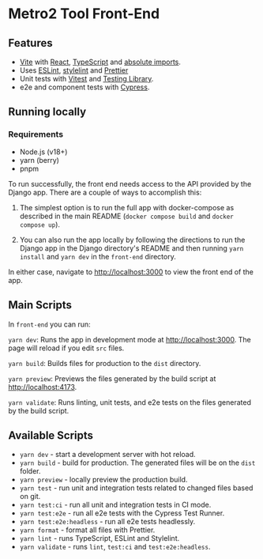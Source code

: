 # Metro2 Tool Front-End

## Features

- [Vite](https://vitejs.dev) with [React](https://reactjs.org), [TypeScript](https://www.typescriptlang.org) and [absolute imports](https://github.com/aleclarson/vite-tsconfig-paths).
- Uses [ESLint](https://eslint.org), [stylelint](https://stylelint.io) and [Prettier](https://prettier.io)
- Unit tests with [Vitest](https://vitest.dev/) and [Testing Library](https://testing-library.com/).
- e2e and component tests with [Cypress](https://www.cypress.io).

## Running locally

### Requirements

- Node.js (v18+)
- yarn (berry)
- pnpm

To run successfully, the front end needs access to the API provided by the Django app. There are a couple of ways to accomplish this:

1. The simplest option is to run the full app with docker-compose as described in the main README (`docker compose build` and `docker compose up`).

2. You can also run the app locally by following the directions to run the Django app in the Django directory's README and then running `yarn install` and `yarn dev` in the `front-end` directory.

In either case, navigate to [http://localhost:3000](http://localhost:3000) to view the front end of the app.

## Main Scripts

In `front-end` you can run:

`yarn dev`: Runs the app in development mode at [http://localhost:3000](http://localhost:3000). The page will reload if you edit `src` files.

`yarn build`: Builds files for production to the `dist` directory.

`yarn preview`: Previews the files generated by the build script at [http://localhost:4173](http://localhost:4173).

`yarn validate`: Runs linting, unit tests, and e2e tests on the files generated by the build script.

## Available Scripts

- `yarn dev` - start a development server with hot reload.
- `yarn build` - build for production. The generated files will be on the `dist` folder.
- `yarn preview` - locally preview the production build.
- `yarn test` - run unit and integration tests related to changed files based on git.
- `yarn test:ci` - run all unit and integration tests in CI mode.
- `yarn test:e2e` - run all e2e tests with the Cypress Test Runner.
- `yarn test:e2e:headless` - run all e2e tests headlessly.
- `yarn format` - format all files with Prettier.
- `yarn lint` - runs TypeScript, ESLint and Stylelint.
- `yarn validate` - runs `lint`, `test:ci` and `test:e2e:headless`.
